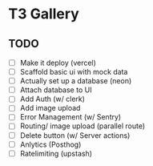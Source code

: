 # T3 Gallery

## TODO

- [ ] Make it deploy (vercel)
- [ ] Scaffold basic ui with mock data
- [ ] Actually set up a database (neon)
- [ ] Attach database to UI
- [ ] Add Auth (w/ clerk)
- [ ] Add image upload
- [ ] Error Management (w/ Sentry)
- [ ] Routing/ image upload (parallel route)
- [ ] Delete button (w/ Server actions)
- [ ] Anlytics (Posthog)
- [ ] Ratelimiting (upstash)
